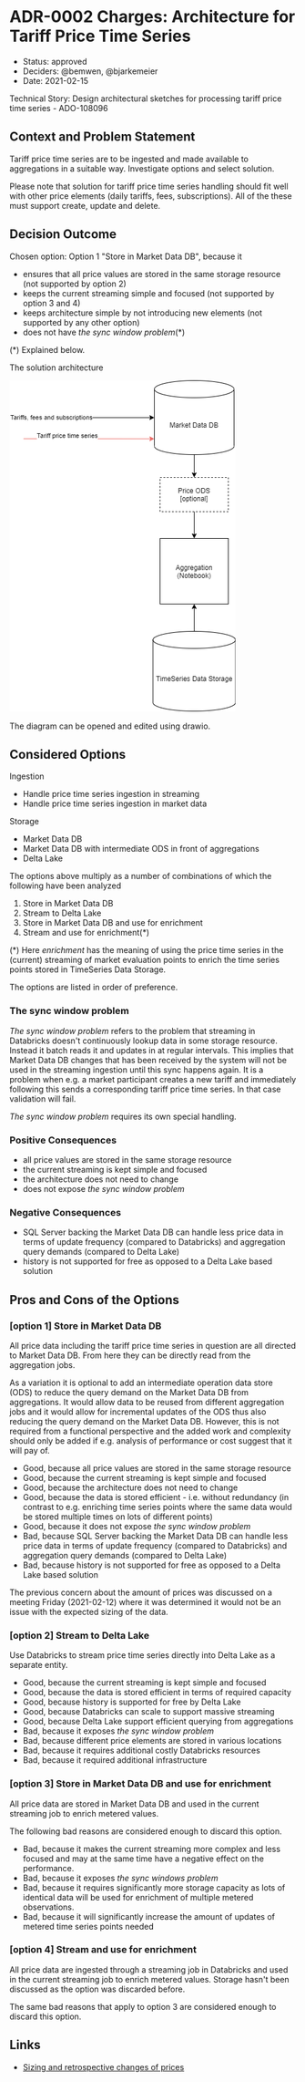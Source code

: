 # ADR-0002 Charges: Architecture for Tariff Price Time Series

* Status: approved
* Deciders: @bemwen, @bjarkemeier
* Date: 2021-02-15

Technical Story: Design architectural sketches for processing tariff price time series - ADO-108096

## Context and Problem Statement

Tariff price time series are to be ingested and made available to aggregations in a suitable way. Investigate options and select solution.

Please note that solution for tariff price time series handling should fit well with other price elements (daily tariffs, fees, subscriptions). All of the these must support create, update and delete.

## Decision Outcome

Chosen option: Option 1 "Store in Market Data DB", because it

* ensures that all price values are stored in the same storage resource (not supported by option 2)
* keeps the current streaming simple and focused (not supported by option 3 and 4)
* keeps architecture simple by not introducing new elements (not supported by any other option)
* does not have _the sync window problem_(*)

(*) Explained below.

The solution architecture

![Solution architecture](ADR-0002_charges_price_architecture.png "Solution architecture")

The diagram can be opened and edited using drawio.

## Considered Options

Ingestion

* Handle price time series ingestion in streaming
* Handle price time series ingestion in market data

Storage

* Market Data DB
* Market Data DB with intermediate ODS in front of aggregations
* Delta Lake

The options above multiply as a number of combinations of which the following have been analyzed

1. Store in Market Data DB
2. Stream to Delta Lake
3. Store in Market Data DB and use for enrichment
4. Stream and use for enrichment(\*)

(\*) Here _enrichment_ has the meaning of using the price time series in the (current) streaming of market evaluation points to enrich the time series points stored in TimeSeries Data Storage.

The options are listed in order of preference.

### The sync window problem

_The sync window problem_ refers to the problem that streaming in Databricks doesn't continuously lookup data in some storage resource. Instead it batch reads it and updates in at regular intervals. This implies that Market Data DB changes that has been received by the system will not be used in the streaming ingestion until this sync happens again. It is a problem when e.g. a market participant creates a new tariff and immediately following this sends a corresponding tariff price time series. In that case validation will fail.

_The sync window problem_ requires its own special handling.

### Positive Consequences <!-- optional -->

* all price values are stored in the same storage resource
* the current streaming is kept simple and focused
* the architecture does not need to change
* does not expose _the sync window problem_

### Negative Consequences <!-- optional -->

* SQL Server backing the Market Data DB can handle less price data in terms of update frequency (compared to Databricks) and aggregation query demands (compared to Delta Lake)
* history is not supported for free as opposed to a Delta Lake based solution

## Pros and Cons of the Options <!-- optional -->

### [option 1] Store in Market Data DB

All price data including the tariff price time series in question are all directed to Market Data DB. From here they can be directly read from the aggregation jobs.

As a variation it is optional to add an intermediate operation data store (ODS) to reduce the query demand on the Market Data DB from aggregations. It would allow data to be reused from different aggregation jobs and it would allow for incremental updates of the ODS thus also reducing the query demand on the Market Data DB. However, this is not required from a functional perspective and the added work and complexity  should only be added if e.g. analysis of performance or cost suggest that it will pay of.

* Good, because all price values are stored in the same storage resource
* Good, because the current streaming is kept simple and focused
* Good, because the architecture does not need to change
* Good, because the data is stored efficient - i.e. without redundancy (in contrast to e.g. enriching time series points where the same data would be stored multiple times on lots of different points)
* Good, because it does not expose _the sync window problem_
* Bad, because SQL Server backing the Market Data DB can handle less price data in terms of update frequency (compared to Databricks) and aggregation query demands (compared to Delta Lake)
* Bad, because history is not supported for free as opposed to a Delta Lake based solution

The previous concern about the amount of prices was discussed on a meeting Friday (2021-02-12) where it was determined it would not be an issue with the expected sizing of the data.

### [option 2] Stream to Delta Lake

Use Databricks to stream price time series directly into Delta Lake as a separate entity.

* Good, because the current streaming is kept simple and focused
* Good, because the data is stored efficient in terms of required capacity
* Good, because history is supported for free by Delta Lake
* Good, because Databricks can scale to support massive streaming
* Good, because Delta Lake support efficient querying from aggregations
* Bad, because it exposes _the sync window problem_
* Bad, because different price elements are stored in various locations
* Bad, because it requires additional costly Databricks resources
* Bad, because it required additional infrastructure

### [option 3] Store in Market Data DB and use for enrichment

All price data are stored in Market Data DB and used in the current streaming job to enrich metered values.

The following bad reasons are considered enough to discard this option.

* Bad, because it makes the current streaming more complex and less focused and may at the same time have a negative effect on the performance.
* Bad, because it exposes _the sync windows problem_
* Bad, because it requires significantly more storage capacity as lots of identical data will be used for enrichment of multiple metered observations.
* Bad, because it will significantly increase the amount of updates of metered time series points needed

### [option 4] Stream and use for enrichment

All price data are ingested through a streaming job in Databricks and used in the current streaming job to enrich metered values. Storage hasn't been discussed as the option was discarded before.

The same bad reasons that apply to option 3 are considered enough to discard this option.

## Links <!-- optional -->

* [Sizing and retrospective changes of prices](ADR-0001%20Charges%20-%20Sizing%20and%20retrospective%20changes%20of%20prices.md)
